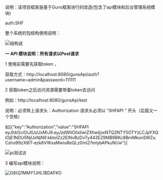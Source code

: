 说明：该项目框架是基于Guns框架进行的改造(包含了api模块和后台管理系统模块)

auth:SHF

整个系统的包结构使用说明：

![结构说](E:\Guns\doc\包结构说明.png)



**一   API 模块说明：所有请求以Post请求**

1 使用前需要先获取token ，

获取方式：http://localhost:8080/gunsApi/auth?username=admin&password=111111

2 获取token之后访问资源需要带着token去访问

例如：http://localhost:8080/gunsApi/test

说明：必须带上请求头：Authorization   请求头必须以 “SHFAPI ” 开头（后面又一个空格）

如[{"key":"Authorization","value":"SHFAPI eyJhbGciOiJIUzUxMiJ9.eyJzdWIiOiIxIiwiZXhwIjoxNTQ2NTY5OTYzLCJpYXQiOjE1NDU5NjUxNjN9.kbtolZz2ElNvBzDvTy443EZ9MB9BKc8BmMkonSWZuCsho99zXl6T-ezk6VWxaMwiuReQLz0mi27mlybAPkuNUw"}]



![pi测试访](E:\Guns\doc\api测试访问.png)

3 编写api模块说明：

![G`8{Q1MMY1JHL1BDAFK`O](E:\Guns\doc\AG`8{Q1MMY1JHL1BDAFK`O5.png)



